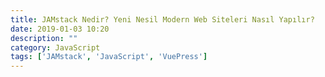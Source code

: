 ```yaml
---
title: JAMstack Nedir? Yeni Nesil Modern Web Siteleri Nasıl Yapılır?
date: 2019-01-03 10:20
description: ""
category: JavaScript
tags: ['JAMstack', 'JavaScript', 'VuePress']
---
```

<Title/>

Ercan Bozkurt ile birlikte JAMstack kavramını bu videoda incelemeye çalıştık.

Bu videoda ayrıca GitHub Pages, Vue, VuePress ve Markdown incelendi.

Özellikle yazılım geliştiricilere yönelik olan bu videoda Vue alt yapısını kullanan VuePress ile birlikte çok hızlı statik web siteleri nasıl yapılır? bu konuyu da görebilirsiniz.

<iframe width="100%" height="500" src="https://www.youtube.com/embed/7tG6yLRahLI" frameborder="0" allow="autoplay; encrypted-media" allowfullscreen></iframe>
